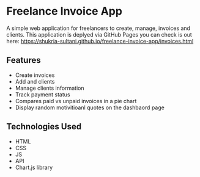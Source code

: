 # Freelance Invoice App

A simple web application for freelancers to create, manage, invoices and clients.
This application is deplyed via GitHub Pages you can check is out here:
https://shukria-sultani.github.io/freelance-invoice-app/invoices.html

## Features
- Create invoices
- Add and clients
- Manage clients information
- Track payment status
- Compares paid vs unpaid invoices in a pie chart
- Display random motivitioanl quotes on the dashbaord page

## Technologies Used

- HTML
- CSS
- JS
- API
- Chart.js library




